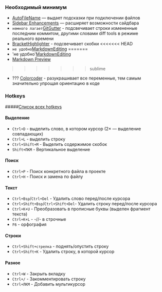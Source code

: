 ### Необходимый минимум

- [AutoFileName](https://packagecontrol.io/packages/AutoFileName) — выдает подсказки при подключении файлов
- [Sidebar Enhancements](https://packagecontrol.io/packages/SideBarEnhancements) — расширяет возможности сайдбара
- `немного лагает`[GitGutter](https://github.com/jisaacks/GitGutter) - подсвечивает строки измененные последним коммитом, другими словами diff tools в режиме реального времени
- [BracketHighlighter](https://packagecontrol.io/packages/BracketHighlighter) - подсвечивает скобки
<<<<<<< HEAD
- `не удобно`[MarkdownEditing](https://github.com/ttscoff/MarkdownEditing)
=======
- 'не удобно'[MarkdownEditing](https://github.com/ttscoff/MarkdownEditing)
- [Markdown Preview](https://github.com/revolunet/sublimetext-markdown-preview)
>>>>>>> sublime
- ??? [Colorcoder](https://github.com/vprimachenko/Sublime-Colorcoder) - разукрашивает все переменные, тем самым значительно упрощая ориентацию в коде

### Hotkeys

#####[Список всех hotkeys](http://nicothin.github.io/sublime-text/sublime-text-3-hotkeys.html)

#### Выделение

- `Ctrl+D` - выделить слово, в котором курсор (2× — выделение совпадающих)
- `Ctrl+L` - выделить строку
- `Ctrl+Shift+M` - Выделить содержимое скобок
- `Shift+ПКМ` - Вертикальное выделение

#### Поиск

- `Ctrl+P` - Поиск конкретного файла в проекте
- `Ctrl+H` - Поиск и замена по файлу

#### Текст

- `Ctrl+Bsp`/`Ctrl+Del` - Удалить слово перед/после курсора
- `Ctrl+Shift+Bsp`/`Ctrl+Shift+Del`- Удалить строку перед/после курсора
- `Ctrl+K+U` - Преобразовать в прописные буквы (выделен фрагмент текста)
- `Ctrl+K+L` - -//- в строчные
- `F6` - орфография

#### Строки

- `Ctrl+Shift+стрелка` - поднять/опустить строку
- `Ctrl+Shift+K` - Удалить строку, в которой курсор

#### Разное

- `Ctrl+W` - Закрыть вкладку
- `Ctrl+/` - Закомментировать строку
- `Ctrl+ЛКМ` - Добавить мультикурсор
